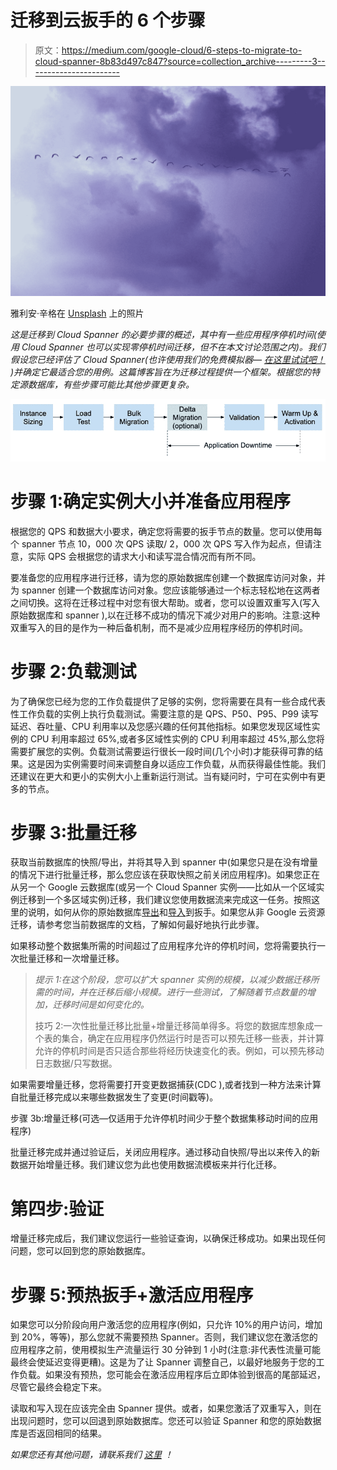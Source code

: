 # 迁移到云扳手的 6 个步骤

> 原文：<https://medium.com/google-cloud/6-steps-to-migrate-to-cloud-spanner-8b83d497c847?source=collection_archive---------3----------------------->

![](img/509941a7b1ab146b48f80a1fb82b8915.png)

雅利安·辛格在 [Unsplash](https://unsplash.com?utm_source=medium&utm_medium=referral) 上的照片

*这是迁移到 Cloud Spanner 的必要步骤的概述，其中有一些应用程序停机时间(使用 Cloud Spanner 也可以实现零停机时间迁移，但不在本文讨论范围之内)。我们假设您已经评估了 Cloud Spanner(也许使用我们的免费模拟器—* [*在这里试试吧！*](https://cloud.google.com/spanner/docs/emulator) *)并确定它最适合您的用例。这篇博客旨在为迁移过程提供一个框架。根据您的特定源数据库，有些步骤可能比其他步骤更复杂。*

![](img/c02bfdcd1c09a311e5574f1bde9b1913.png)

# 步骤 1:确定实例大小并准备应用程序

根据您的 QPS 和数据大小要求，确定您将需要的扳手节点的数量。您可以使用每个 spanner 节点 10，000 次 QPS 读取/ 2，000 次 QPS 写入作为起点，但请注意，实际 QPS 会根据您的请求大小和读写混合情况而有所不同。

要准备您的应用程序进行迁移，请为您的原始数据库创建一个数据库访问对象，并为 spanner 创建一个数据库访问对象。您应该能够通过一个标志轻松地在这两者之间切换。这将在迁移过程中对您有很大帮助。或者，您可以设置双重写入(写入原始数据库和 spanner ),以在迁移不成功的情况下减少对用户的影响。注意:这种双重写入的目的是作为一种后备机制，而不是减少应用程序经历的停机时间。

# 步骤 2:负载测试

为了确保您已经为您的工作负载提供了足够的实例，您将需要在具有一些合成代表性工作负载的实例上执行负载测试。需要注意的是 QPS、P50、P95、P99 读写延迟、吞吐量、CPU 利用率以及您感兴趣的任何其他指标。如果您发现区域性实例的 CPU 利用率超过 65%,或者多区域性实例的 CPU 利用率超过 45%,那么您将需要扩展您的实例。负载测试需要运行很长一段时间(几个小时)才能获得可靠的结果。这是因为实例需要时间来调整自身以适应工作负载，从而获得最佳性能。我们还建议在更大和更小的实例大小上重新运行测试。当有疑问时，宁可在实例中有更多的节点。

# 步骤 3:批量迁移

获取当前数据库的快照/导出，并将其导入到 spanner 中(如果您只是在没有增量的情况下进行批量迁移，那么您应该在获取快照之前关闭应用程序)。如果您正在从另一个 Google 云数据库(或另一个 Cloud Spanner 实例——比如从一个区域实例迁移到一个多区域实例)迁移，我们建议您使用数据流来完成这一任务。按照这里的说明，如何从你的原始数据库[导出](https://cloud.google.com/spanner/docs/export)和[导入](https://cloud.google.com/spanner/docs/import)到扳手。如果您从非 Google 云资源迁移，请参考您当前数据库的文档，了解如何最好地执行此步骤。

如果移动整个数据集所需的时间超过了应用程序允许的停机时间，您将需要执行一次批量迁移和一次增量迁移。

> *提示 1:在这个阶段，您可以扩大 spanner 实例的规模，以减少数据迁移所需的时间，并在迁移后缩小规模。进行一些测试，了解随着节点数量的增加，迁移时间是如何变化的。*
> 
> 技巧 2:一次性批量迁移比批量+增量迁移简单得多。将您的数据库想象成一个表的集合，确定在应用程序仍然运行时是否可以预先迁移一些表，并计算允许的停机时间是否只适合那些将经历快速变化的表。例如，可以预先移动日志数据/只写数据。

如果需要增量迁移，您将需要打开变更数据捕获(CDC ),或者找到一种方法来计算自批量迁移完成以来哪些数据发生了变更(时间戳等)。

步骤 3b:增量迁移(可选—仅适用于允许停机时间少于整个数据集移动时间的应用程序)

批量迁移完成并通过验证后，关闭应用程序。通过移动自快照/导出以来传入的新数据开始增量迁移。我们建议您为此也使用数据流模板来并行化迁移。

# 第四步:验证

增量迁移完成后，我们建议您运行一些验证查询，以确保迁移成功。如果出现任何问题，您可以回到您的原始数据库。

# 步骤 5:预热扳手+激活应用程序

如果您可以分阶段向用户激活您的应用程序(例如，只允许 10%的用户访问，增加到 20%，等等)，那么您就不需要预热 Spanner。否则，我们建议您在激活您的应用程序之前，使用模拟生产流量运行 30 分钟到 1 小时(注意:非代表性流量可能最终会使延迟变得更糟)。这是为了让 Spanner 调整自己，以最好地服务于您的工作负载。如果没有预热，您可能会在激活应用程序后立即体验到很高的尾部延迟，尽管它最终会稳定下来。

读取和写入现在应该完全由 Spanner 提供。或者，如果您激活了双重写入，则在出现问题时，您可以回退到原始数据库。您还可以验证 Spanner 和您的原始数据库是否返回相同的结果。

*如果您还有其他问题，请联系我们* [*这里*](https://cloud.google.com/contact) *！*